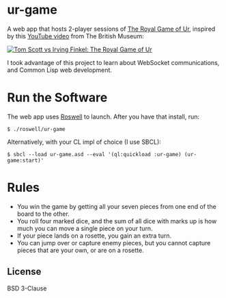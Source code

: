 # ur-game

A web app that hosts 2-player sessions of [The Royal
Game of Ur](https://en.wikipedia.org/wiki/Royal_Game_of_Ur), inspired
by this [YouTube video](https://www.youtube.com/watch?v=WZskjLq040I)
from The British Museum:

[![Tom Scott vs Irving Finkel: The Royal Game of
Ur](https://img.youtube.com/vi/WZskjLq040I/0.jpg)](https://youtu.be/WZskjLq040I
"Tom Scott vs Irving Finkel: The Royal Game of Ur")

I took advantage of this project to learn about WebSocket communications, and
Common Lisp web development.

# Run the Software

The web app uses [Roswell](https://roswell.github.io/) to launch. After you
have that install, run:

    $ ./roswell/ur-game

Alternatively, with your CL impl of choice (I use SBCL):

    $ sbcl --load ur-game.asd --eval '(ql:quickload :ur-game) (ur-game:start)'

# Rules

* You win the game by getting all your seven pieces from one end of
  the board to the other.
* You roll four marked dice, and the sum of all dice with marks up is
  how much you can move a single piece on your turn.
* If your piece lands on a rosette, you gain an extra turn.
* You can jump over or capture enemy pieces, but you cannot capture
  pieces that are your own, or are on a rosette.


## License

BSD 3-Clause
